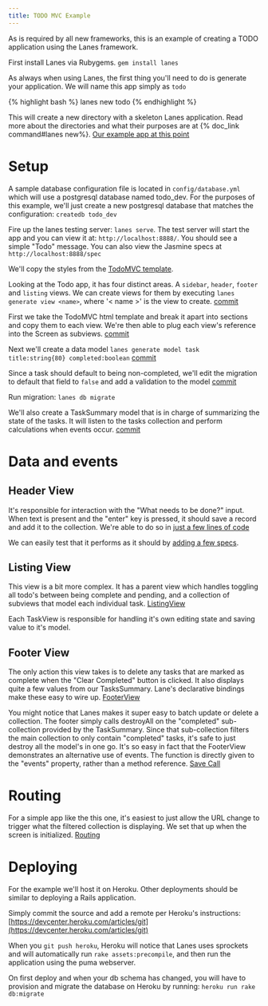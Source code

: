 ```yaml
---
title: TODO MVC Example
---
```


As is required by all new frameworks, this is an example of creating a TODO application using the Lanes framework.

First install Lanes via Rubygems.  `gem install lanes`

As always when using Lanes, the first thing you'll need to do is generate your application.  We will name this app simply as `todo`

{% highlight bash %}
lanes new todo
{% endhighlight %}

This will create a new directory with a skeleton Lanes application.  Read more about the directories and what their purposes are at {% doc_link command#lanes new%}.  [Our example app at this point](https://github.com/argosity/lanes-todo-demo/tree/2d649b314a826cbbdbf54e3f72041caeeee8e428)

# Setup

A sample database configuration file is located in `config/database.yml` which will use a postgresql database named todo_dev.  For the purposes of this example, we'll just create a new postgresql database that matches the configuration: `createdb todo_dev`

Fire up the lanes testing server: `lanes serve`.  The test server will start the app and you can view it at: `http://localhost:8888/`.   You should see a simple "Todo" message.  You can also view the Jasmine specs at `http://localhost:8888/spec`

We'll copy the styles from the [TodoMVC template](https://github.com/tastejs/todomvc/tree/master/template).

Looking at the Todo app, it has four distinct areas. A `sidebar`, `header`, `footer` and `listing` views. We can create views for them by executing `lanes generate view <name>`, where '< name >' is the view to create. [commit](https://github.com/argosity/lanes-todo-demo/commit/758d0e63359db18ee0291467656454c9fc1c3573)

First we take the TodoMVC html template and break it apart into sections and copy them to each view.  We're then able to plug each view's reference into the Screen as subviews. [commit](https://github.com/argosity/lanes-todo-demo/commit/8c5178a76f2a8abc0ffadbafb1239f7a8ba113b9)

Next we'll create a data model `lanes generate model task title:string{80} completed:boolean` [commit](https://github.com/argosity/lanes-todo-demo/commit/5080c286aa4fb35a2b8372cc86ca4e9e18a18c3f)

Since a task should default to being non-completed, we'll edit the migration to default that field to `false` and add a validation to the model [commit](https://github.com/argosity/lanes-todo-demo/commit/e3f7edf9f2863f0669cccac13f7f8e2b88276b5a)

Run migration: `lanes db migrate`

We'll also create a TaskSummary model that is in charge of summarizing the state of the tasks.  It will listen to the tasks collection and perform calculations when events occur. [commit](https://github.com/argosity/lanes-todo-demo/commit/65da191ee749ab749855e06ce69c3bd09662e0d5)

# Data and events

## Header View
It's responsible for interaction with the "What needs to be done?" input.  When text is present and the "enter" key is pressed, it should save a record and add it to the collection.  We're able to do so in [just a few lines of code](https://github.com/argosity/lanes-todo-demo/blob/master/client/todo/views/Header.coffee#L22-L25)

We can easily test that it performs as it should by [adding a few specs](https://github.com/argosity/lanes-todo-demo/blob/master/spec/todo/views/HeaderSpec.coffee#L18-L29). 

## Listing View
This view is a bit more complex.  It has a parent view which handles toggling all todo's between being complete and pending, and a collection of subviews that model each individual task. [ListingView](https://github.com/argosity/lanes-todo-demo/blob/master/client/todo/views/Listing.coffee)

Each TaskView is responsible for handling it's own editing state and saving value to it's model.

## Footer View
The only action this view takes is to delete any tasks that are marked as complete when the "Clear Completed" button is clicked.  It also displays quite a few values from our TasksSummary.  Lane's declarative bindings make these easy to wire up. [FooterView](https://github.com/argosity/lanes-todo-demo/blob/master/client/todo/views/Footer.coffee)

You might notice that Lanes makes it super easy to batch update or delete a collection.  The footer simply calls destroyAll on the "completed" sub-collection provided by the TaskSummary.  Since that sub-collection filters the main collection to only contain "completed" tasks, it's safe to just destroy all the model's in one go.  It's so easy in fact that the FooterView demonstrates an alternative use of events.  The function is directly given to the "events" property, rather than a method reference. [Save Call](https://github.com/argosity/lanes-todo-demo/blob/master/client/todo/views/Footer.coffee#L27)

# Routing

For a simple app like the this one, it's easiest to just allow the URL change to trigger what the filtered collection is displaying.  We set that up when the screen is initialized. [Routing](https://github.com/argosity/lanes-todo-demo/blob/master/client/todo/Router.coffee)

# Deploying

For the example we'll host it on Heroku.  Other deployments should be similar to deploying a Rails application.

Simply commit the source and add a remote per Heroku's instructions: [https://devcenter.heroku.com/articles/git](https://devcenter.heroku.com/articles/git)

When you `git push heroku`, Heroku will notice that Lanes uses sprockets and will automatically run `rake assets:precompile`, and then run the application using the puma webserver.

On first deploy and when your db schema has changed, you will have to provision and migrate the database on Heroku by running: `heroku run rake db:migrate`


